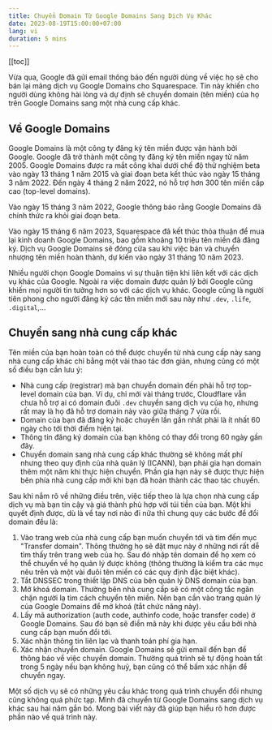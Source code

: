 ```yaml
---
title: Chuyển Domain Từ Google Domains Sang Dịch Vụ Khác
date: 2023-08-19T15:00:00+07:00
lang: vi
duration: 5 mins
---
```


[[toc]]

Vừa qua, Google đã gửi email thông báo đến người dùng về việc họ sẽ cho bán lại mảng dịch vụ Google Domains cho Squarespace. Tin này khiến cho người dùng không hài lòng và dự định sẽ chuyển domain (tên miền) của họ trên Google Domains sang một nhà cung cấp khác.

## Về Google Domains

Google Domains là một công ty đăng ký tên miền được vận hành bởi Google. Google đã trở thành một công ty đăng ký tên miền ngay từ năm 2005. Google Domains được ra mắt công khai dưới chế độ thử nghiệm beta vào ngày 13 tháng 1 năm 2015 và giai đoạn beta kết thúc vào ngày 15 tháng 3 năm 2022. Đến ngày 4 tháng 2 năm 2022, nó hỗ trợ hơn 300 tên miền cấp cao (top-level domains).

Vào ngày 15 tháng 3 năm 2022, Google thông báo rằng Google Domains đã chính thức ra khỏi giai đoạn beta.

Vào ngày 15 tháng 6 năm 2023, Squarespace đã kết thúc thỏa thuận để mua lại kinh doanh Google Domains, bao gồm khoảng 10 triệu tên miền đã đăng ký. Dịch vụ Google Domains sẽ đóng cửa sau khi việc bán và chuyển nhượng tên miền hoàn thành, dự kiến vào ngày 31 tháng 10 năm 2023.

Nhiều người chọn Google Domains vì sự thuận tiện khi liên kết với các dịch vụ khác của Google. Ngoài ra việc domain được quản lý bởi Google cũng khiến mọi người tin tưởng hơn so với các dịch vụ khác. Google cũng là người tiên phong cho người đăng ký các tên miền mới sau này như `.dev`, `.life`, `.digital`,...

## Chuyển sang nhà cung cấp khác

Tên miền của bạn hoàn toàn có thể được chuyển từ nhà cung cấp này sang nhà cung cấp khác chỉ bằng một vài thao tác đơn giản, nhưng cũng có một số điều bạn cần lưu ý:

- Nhà cung cấp (registrar) mà bạn chuyển domain đến phải hỗ trợ top-level domain của bạn. Ví dụ, chỉ mới vài tháng trước, Cloudflare vẫn chưa hỗ trợ ai có domain đuôi `.dev` chuyển sang dịch vụ của họ, nhưng rất may là họ đã hỗ trợ domain này vào giữa tháng 7 vừa rồi.
- Domain của bạn đã đăng ký hoặc chuyển lần gần nhất phải là ít nhất 60 ngày cho tới thời điểm hiện tại.
- Thông tin đăng ký domain của bạn không có thay đổi trong 60 ngày gần đây.
- Chuyển domain sang nhà cung cấp khác thường sẽ không mất phí nhưng theo quy định của nhà quản lý (ICANN), bạn phải gia hạn domain thêm một năm khi thực hiện chuyển. Phần gia hạn này sẽ được thực hiện bên phía nhà cung cấp mới khi bạn đã hoàn thành các thao tác chuyển.

Sau khi nắm rõ về những điều trên, việc tiếp theo là lựa chọn nhà cung cấp dịch vụ mà bạn tin cậy và giá thành phù hợp với túi tiền của bạn. Một khi quyết định được, dù là về tay nơi nào đi nữa thì chung quy các bước để đổi domain đều là:

1. Vào trang web của nhà cung cấp bạn muốn chuyển tới và tìm đến mục "Transfer domain". Thông thường họ sẽ đặt mục này ở những nơi rất dễ tìm thấy trên trang web của họ. Sau đó nhập tên domain để họ xem có thể chuyển về họ quản lý được không (thông thường là kiểm tra các mục nêu trên và một vài đuôi tên miền có các quy định đặc biệt khác).
2. Tắt DNSSEC trong thiết lập DNS của bên quản lý DNS domain của bạn.
3. Mở khoá domain. Thường bên nhà cung cấp sẽ có một công tắc ngăn chặn người lạ tìm cách chuyển tên miền. Nên bạn cần vào trang quản lý của Google Domains để mở khoá (tắt chức năng này).
4. Lấy mã authorization (auth code, authinfo code, hoặc transfer code) ở Google Domains. Sau đó bạn sẽ điền mã này khi được yêu cầu bởi nhà cung cấp bạn muốn đổi tới.
5. Xác nhận thông tin liên lạc và thanh toán phí gia hạn.
6. Xác nhận chuyển domain. Google Domains sẽ gửi email đến bạn để thông báo về việc chuyển domain. Thường quá trình sẽ tự động hoàn tất trong 5 ngày nếu bạn không huỷ, bạn cũng có thể bấm xác nhận để chuyển ngay.

Một số dịch vụ sẽ có những yêu cầu khác trong quá trình chuyển đổi nhưng cũng không quá phức tạp. Mình đã chuyển từ Google Domains sang dịch vụ khác sau hai năm gắn bó. Mong bài viết này đã giúp bạn hiểu rõ hơn được phần nào về quá trình này.
